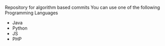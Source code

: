 Repository for algorithm based commits You can use one of the following Programming Languages

- Java
- Python
- JS
- PHP
